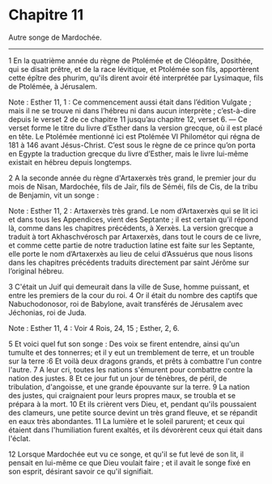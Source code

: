# Chapitre 11

Autre songe de Mardochée.

***

1 En la quatrième année du règne de Ptolémée et de Cléopâtre, Dosithée, qui se disait prêtre, et de la race lévitique, et Ptolémée son fils, apportèrent cette épître des phurim, qu'ils dirent avoir été interprétée par Lysimaque, fils de Ptolémée, à Jérusalem.

<span class="bible-note">Note : </span> Esther 11, 1 : Ce commencement aussi était dans l’édition Vulgate ; mais il ne se trouve ni dans l’hébreu ni dans aucun interprète ; c’est-à-dire depuis le verset 2 de ce chapitre 11 jusqu’au chapitre 12, verset 6. ― Ce verset forme le titre du livre d’Esther dans la version grecque, où il est placé en tête. Le Ptolémée mentionné ici est Ptolémée VI Philométor qui régna de 181 à 146 avant Jésus-Christ. C’est sous le règne de ce prince qu’on porta en Egypte la traduction grecque du livre d’Esther, mais le livre lui-même existait en hébreu depuis longtemps.


2 A la seconde année du règne d'Artaxerxès très grand, le premier jour du mois de Nisan, Mardochée, fils de Jaïr, fils de Séméi, fils de Cis, de la tribu de Benjamin, vit un songe :

<span class="bible-note">Note : </span> Esther 11, 2 : Artaxerxès très grand. Le nom d’Artaxerxès qui se lit ici et dans tous les Appendices, vient des Septante ; il est certain qu’il répond là, comme dans les chapitres précédents, à Xerxès. La version grecque a traduit à tort Akhaschvérosch par Artaxerxès, dans tout le cours de ce livre, et comme cette partie de notre traduction latine est faite sur les Septante, elle porte le nom d’Artaxerxès au lieu de celui d’Assuérus que nous lisons dans les chapitres précédents traduits directement par saint Jérôme sur l’original hébreu.

3 C'était un Juif qui demeurait dans la ville de Suse, homme puissant, et entre les premiers de la cour du roi. 4 Or il était du nombre des captifs que Nabuchodonosor, roi de Babylone, avait transférés de Jérusalem avec Jéchonias, roi de Juda.

<span class="bible-note">Note : </span> Esther 11, 4 : Voir 4 Rois, 24, 15 ; Esther, 2, 6.


5 Et voici quel fut son songe : Des voix se firent entendre, ainsi qu'un tumulte et des tonnerres; et il y eut un tremblement de terre, et un trouble sur la terre :6 Et voilà deux dragons grands, et prêts à combattre l'un contre l'autre. 7 A leur cri, toutes les nations s'émurent pour combattre contre la nation des justes. 8 Et ce jour fut un jour de ténèbres, de péril, de tribulation, d'angoisse, et une grande épouvante sur la terre. 9 La nation des justes, qui craignaient pour leurs propres maux, se troubla et se prépara à la mort. 10 Et ils crièrent vers Dieu, et, pendant qu'ils poussaient des clameurs, une petite source devint un très grand fleuve, et se répandit en eaux très abondantes. 11 La lumière et le soleil parurent; et ceux qui étaient dans l'humiliation furent exaltés, et ils dévorèrent ceux qui était dans l'éclat.


12 Lorsque Mardochée eut vu ce songe, et qu'il se fut levé de son lit, il pensait en lui-même ce que Dieu voulait faire ; et il avait le songe fixé en son esprit, désirant savoir ce qu'il signifiait.

